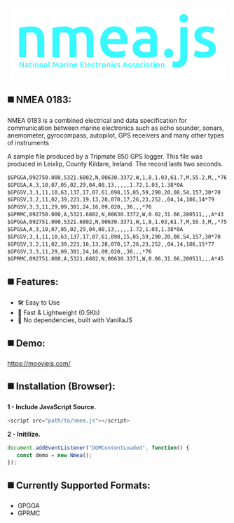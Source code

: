 <p align="center">
<img width="" src="https://raw.githubusercontent.com/BMSVieira/nmea.js/main/demo/img/logo.png?token=GHSAT0AAAAAACLN5BL733MRXOVK5CMJIZ6YZNKQA5Q">
</p>

◼️ NMEA 0183:
-
<p>
   NMEA 0183 is a combined electrical and data specification for communication between marine electronics such as echo sounder, sonars, anemometer, gyrocompass, autopilot, GPS receivers and many other types of instruments
</p>
<p>
   A sample file produced by a Tripmate 850 GPS logger. This file was produced in Leixlip, County Kildare, Ireland. The record lasts two seconds.
</p>

```html
$GPGGA,092750.000,5321.6802,N,00630.3372,W,1,8,1.03,61.7,M,55.2,M,,*76
$GPGSA,A,3,10,07,05,02,29,04,08,13,,,,,1.72,1.03,1.38*0A
$GPGSV,3,1,11,10,63,137,17,07,61,098,15,05,59,290,20,08,54,157,30*70
$GPGSV,3,2,11,02,39,223,19,13,28,070,17,26,23,252,,04,14,186,14*79
$GPGSV,3,3,11,29,09,301,24,16,09,020,,36,,,*76
$GPRMC,092750.000,A,5321.6802,N,00630.3372,W,0.02,31.66,280511,,,A*43
$GPGGA,092751.000,5321.6802,N,00630.3371,W,1,8,1.03,61.7,M,55.3,M,,*75
$GPGSA,A,3,10,07,05,02,29,04,08,13,,,,,1.72,1.03,1.38*0A
$GPGSV,3,1,11,10,63,137,17,07,61,098,15,05,59,290,20,08,54,157,30*70
$GPGSV,3,2,11,02,39,223,16,13,28,070,17,26,23,252,,04,14,186,15*77
$GPGSV,3,3,11,29,09,301,24,16,09,020,,36,,,*76
$GPRMC,092751.000,A,5321.6802,N,00630.3371,W,0.06,31.66,280511,,,A*45
```

◼️ Features:
-
- 🛠 Easy to Use
- 🌠 Fast & Lightweight (0.5Kb)
- 💪 No dependencies, built with VanillaJS

◼️ Demo:
-
https://mooviejs.com/

◼️ Installation (Browser):
-

<b>1 - Include JavaScript Source.</b>
```javascript
<script src="path/to/nmea.js"></script>
```
<b>2 - Initilize.</b>
```javascript
document.addEventListener("DOMContentLoaded", function() {
   const demo = new Nmea();
});
```

◼️ Currently Supported Formats:
-
- GPGGA
- GPRMC
